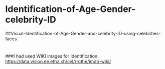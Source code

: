 # Identification-of-Age-Gender-celebrity-ID
##Visual-Identification-of-Age-Gender-and-celebrity-ID-using-celebrities-faces.
#
###I had used WIKI images for Identification.
https://data.vision.ee.ethz.ch/cvl/rrothe/imdb-wiki/
